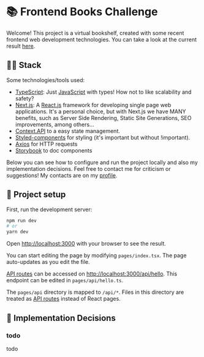 # 📚 Frontend Books Challenge
Welcome! This project is a virtual bookshelf, created with some recent frontend web development technologies. You can take a look at the current result [here](https://bookschallenge.vercel.app/). 

## 👨‍💻 Stack
Some technologies/tools used:
- [TypeScript](https://www.typescriptlang.org/): Just [JavaScript](https://www.javascript.com/) with types! How not to like scalability and safety?
- [Next.js](https://nextjs.org/): A [React.js](https://reactjs.org/) framework for developing single page web applications. It's a personal choice, but with Next.js we have MANY benefits, such as Server Side Rendering, Static Site Generations, SEO improvements, among others...
- [Context.API](https://reactjs.org/docs/context.html) to a easy state management.
- [Styled-components](https://styled-components.com/) for styling (it's important but without !important).
- [Axios](https://github.com/axios/axios) for HTTP requests
- [Storybook](https://storybook.js.org/) to doc components

Below you can see how to configure and run the project locally and also my implementation decisions. Feel free to contact me for criticism or suggestions! My contacts are on my [profile](https://github.com/jeanGeorge).

## 🔧 Project setup
First, run the development server:

```bash
npm run dev
# or
yarn dev
```

Open [http://localhost:3000](http://localhost:3000) with your browser to see the result.

You can start editing the page by modifying `pages/index.tsx`. The page auto-updates as you edit the file.

[API routes](https://nextjs.org/docs/api-routes/introduction) can be accessed on [http://localhost:3000/api/hello](http://localhost:3000/api/hello). This endpoint can be edited in `pages/api/hello.ts`.

The `pages/api` directory is mapped to `/api/*`. Files in this directory are treated as [API routes](https://nextjs.org/docs/api-routes/introduction) instead of React pages.

## 🤔 Implementation Decisions
### todo
todo
